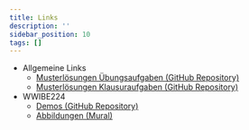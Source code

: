 ```yaml
---
title: Links
description: ''
sidebar_position: 10
tags: []
---
```


- Allgemeine Links
  - [Musterlösungen Übungsaufgaben (GitHub Repository)](https://github.com/appenmaier/java_exercises)
  - [Musterlösungen Klausuraufgaben (GitHub Repository)](https://github.com/appenmaier/java_exam_exercises)
- WWIBE224
  - [Demos (GitHub Repository)](https://github.com/appenmaier/java_wwibe224)
  - [Abbildungen (Mural)](https://app.mural.co/t/programmierungwwibe2248240/m/programmierungwwibe2248240/1729834706630/301020393cfaff8bb3d89e41e78d79d332f429aa)
